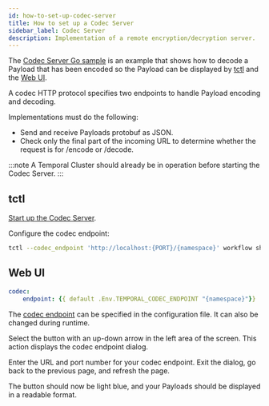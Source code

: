 ```yaml
---
id: how-to-set-up-codec-server
title: How to set up a Codec Server
sidebar_label: Codec Server
description: Implementation of a remote encryption/decryption server.
---
```


The [Codec Server Go sample](https://github.com/temporalio/samples-go/tree/main/codec-server) is an example that shows how to decode a Payload that has been encoded so the Payload can be displayed by [tctl](/tctl-v1) and the [Web UI](/web-ui).

A codec HTTP protocol specifies two endpoints to handle Payload encoding and decoding.

Implementations must do the following:

- Send and receive Payloads protobuf as JSON.
- Check only the final part of the incoming URL to determine whether the request is for /encode or /decode.

:::note
A Temporal Cluster should already be in operation before starting the Codec Server.
:::

## tctl

[Start up the Codec Server](https://github.com/temporalio/samples-go/tree/main/codec-server).

Configure the codec endpoint:

```bash
tctl --codec_endpoint 'http://localhost:{PORT}/{namespace}' workflow show --wid codecserver_workflowID
```

## Web UI

```yaml
codec:
    endpoint: {{ default .Env.TEMPORAL_CODEC_ENDPOINT "{namespace}"}}
```

The [codec endpoint](/references/ui-configuration#codec) can be specified in the configuration file.
It can also be changed during runtime.

Select the button with an up-down arrow in the left area of the screen.
This action displays the codec endpoint dialog.

Enter the URL and port number for your codec endpoint.
Exit the dialog, go back to the previous page, and refresh the page.

The button should now be light blue, and your Payloads should be displayed in a readable format.
